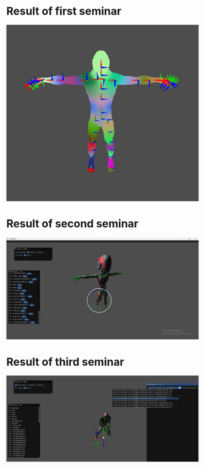 
# Result of first seminar
![Result of first seminar](pictures/sem1.png)


# Result of second seminar
![Result of second seminar](pictures/sem2.jpg)

# Result of third seminar
![Result of third seminar](pictures/sem3.jpg)